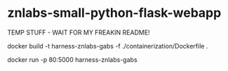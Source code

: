# znlabs-small-python-flask-webapp

TEMP STUFF -  WAIT FOR MY FREAKIN README!

docker build -t harness-znlabs-gabs -f ./containerization/Dockerfile .

docker run -p 80:5000  harness-znlabs-gabs